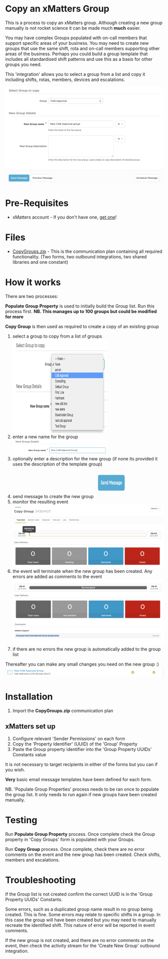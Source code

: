 # Copy an xMatters Group
This is a process to copy an xMatters group.  Although creating a new group manually is not rocket science it can be made much **much** easier.

You may have complex Groups populated with on-call members that support specific areas of your business.  You may need to create new groups that use the same shift, rota and on-call members supporting other areas of the business.  Perhaps you could build a group template that includes all standardised shift patterns and use this as a basis for other groups you need.

This 'integration' allows you to select a group from a list and copy it including shifts, rotas, members, devices and escalations.

<kbd>
  <img src="media/CopyGroupForm.png">
</kbd>

# Pre-Requisites
* xMatters account - If you don't have one, [get one](https://www.xmatters.com)!

# Files
* [CopyGroups.zip](CopyGroups.zip) - This is the communication plan containing all required functionality. (Two forms, two outbound integrations, two shared libraries and one constant)

# How it works
There are two processes:

**Populate Group Property** is used to initially build the Group list.  Run this process first. **NB. This manages up to 100 groups but could be modified for more**

**Copy Group** is then used as required to create a copy of an existing group

1. select a group to copy from a list of groups <img src="media/SelectGroup.png" width="300" height="300">
2. enter a new name for the group <img src="media/NewGroupName.png" width="300" height="50">
3. optionally enter a description for the new group (if none its provided it uses the description of the template group)
4. send message to create the new group <img src="media/SendMessage.png" width="100" height="100">
5. monitor the resulting event <img src="media/NewEvent.png">
6. the event will terminate when the new group has been created. Any errors are added as comments to the event <img src="media/CheckForErrors.png">
7. if there are no errors the new group is automatically added to the group list

Thereafter you can make any small changes you need on the new group :) <img src="media/NewGroup.png">

# Installation
1. Import the **CopyGroups.zip** communication plan

## xMatters set up
1. Configure relevant 'Sender Permissions' on each form
2. Copy the 'Property Identifier' (UUID) of the 'Group' Property
3. Paste the Group property identifier into the 'Group Property UUIDs' Constants value

It is not necessary to target recipients in either of the forms but you can if you wish.  

**Very** basic email message templates have been defined for each form.

NB. 'Populate Group Properties' process needs to be ran once to populate the group list.  It only needs to run again if new groups have been created manually.

# Testing
Run **Populate Group Property** process.  Once complete check the Group property in 'Copy Groups' form is populated with your Groups.

Run **Copy Group** process.  Once complete, check there are no error comments on the event and the new group has been created.  Check shifts, members and escalations.

# Troubleshooting
If the Group list is not created confirm the correct UUID is in the 'Group Property UUIDs' Constants.

Some errors, such as a duplicated group name result in no group being created.  This is fine.  Some errors may relate to specific shifts in a group.  In this case the group will have been created but you may need to manually recreate the identified shift.  This nature of error will be reported in event comments.

If the new group is not created, and there are no error comments on the event, then check the activity stream for the 'Create New Group' outbound integration.
